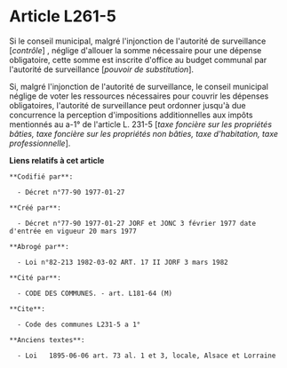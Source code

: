 # Article L261-5

Si le conseil municipal, malgré l'injonction de l'autorité de surveillance [*contrôle*] , néglige d'allouer la somme
nécessaire pour une dépense obligatoire, cette somme est inscrite d'office au budget communal par l'autorité de surveillance
[*pouvoir de substitution*].

Si, malgré l'injonction de l'autorité de surveillance, le conseil municipal néglige de voter les ressources nécessaires pour
couvrir les dépenses obligatoires, l'autorité de surveillance peut ordonner jusqu'à due concurrence la perception
d'impositions additionnelles aux impôts mentionnés au a-1° de l'article L. 231-5 [*taxe foncière sur les propriétés bâties,
taxe foncière sur les propriétés non bâties, taxe d'habitation, taxe professionnelle*].

**Liens relatifs à cet article**

	**Codifié par**:

	  - Décret n°77-90 1977-01-27

	**Créé par**:

	  - Décret n°77-90 1977-01-27 JORF et JONC 3 février 1977 date d'entrée en vigueur 20 mars 1977

	**Abrogé par**:

	  - Loi n°82-213 1982-03-02 ART. 17 II JORF 3 mars 1982

	**Cité par**:

	  - CODE DES COMMUNES. - art. L181-64 (M)

	**Cite**:

	  - Code des communes L231-5 a 1°

	**Anciens textes**:

	  - Loi   1895-06-06 art. 73 al. 1 et 3, locale, Alsace et Lorraine
